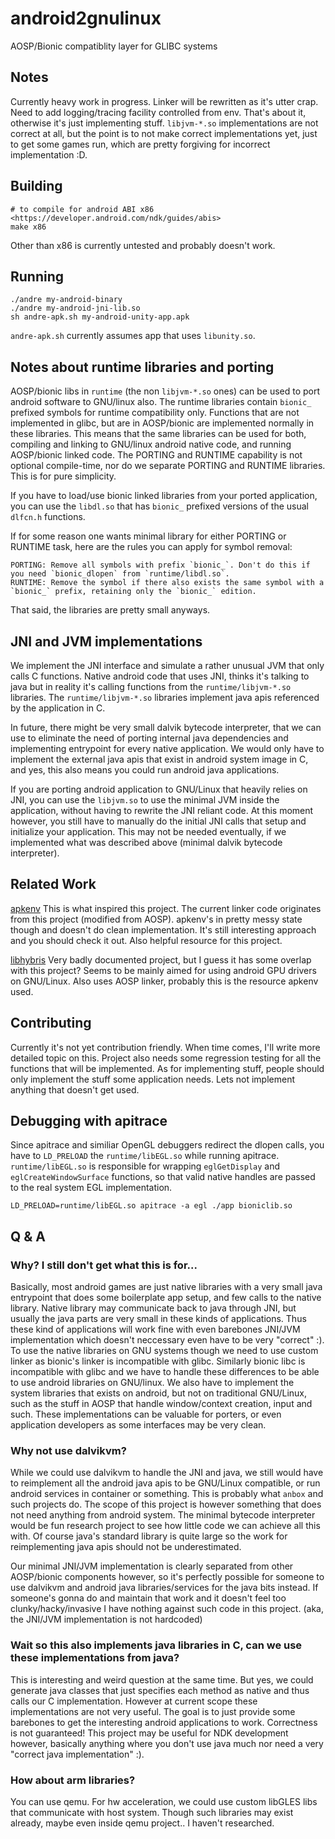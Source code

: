 # android2gnulinux

AOSP/Bionic compatiblity layer for GLIBC systems

## Notes

Currently heavy work in progress. Linker will be rewritten as it's
utter crap. Need to add logging/tracing facility controlled from env.
That's about it, otherwise it's just implementing stuff. `libjvm-*.so`
implementations are not correct at all, but the point is to not make
correct implementations yet, just to get some games run, which are pretty
forgiving for incorrect implementation :D.

## Building

```shell
# to compile for android ABI x86 <https://developer.android.com/ndk/guides/abis>
make x86
```

Other than x86 is currently untested and probably doesn't work.

## Running

```shell
./andre my-android-binary
./andre my-android-jni-lib.so
sh andre-apk.sh my-android-unity-app.apk
```

`andre-apk.sh` currently assumes app that uses `libunity.so`.

## Notes about runtime libraries and porting

AOSP/bionic libs in `runtime` (the non `libjvm-*.so` ones) can be used to
port android software to GNU/linux also. The runtime libraries contain
`bionic_` prefixed symbols for runtime compatibility only. Functions that
are not implemented in glibc, but are in AOSP/bionic are implemented
normally in these libraries. This means that the same libraries can be
used for both, compiling and linking to GNU/linux android native code, and
running AOSP/bionic linked code. The PORTING and RUNTIME capability is not
optional compile-time, nor do we separate PORTING and RUNTIME libraries.
This is for pure simplicity.

If you have to load/use bionic linked libraries from your ported
application, you can use the `libdl.so` that has `bionic_` prefixed
versions of the usual `dlfcn.h` functions.

If for some reason one wants minimal library for either PORTING or RUNTIME
task, here are the rules you can apply for symbol removal:

```
PORTING: Remove all symbols with prefix `bionic_`. Don't do this if you need `bionic_dlopen` from `runtime/libdl.so`.
RUNTIME: Remove the symbol if there also exists the same symbol with a `bionic_` prefix, retaining only the `bionic_` edition.
```

That said, the libraries are pretty small anyways.

## JNI and JVM implementations

We implement the JNI interface and simulate a rather unusual JVM that
only calls C functions. Native android code that uses JNI, thinks
it's talking to java but in reality it's calling functions from the
`runtime/libjvm-*.so` libraries. The `runtime/libjvm-*.so` libraries
implement java apis referenced by the application in C.

In future, there might be very small dalvik bytecode interpreter, that we
can use to eliminate the need of porting internal java dependencies and
implementing entrypoint for every native application. We would only have
to implement the external java apis that exist in android system image in
C, and yes, this also means you could run android java applications.

If you are porting android application to GNU/Linux that heavily relies
on JNI, you can use the `libjvm.so` to use the minimal JVM inside the
application, without having to rewrite the JNI reliant code. At this
moment however, you still have to manually do the initial JNI calls
that setup and initialize your application. This may not be needed
eventually, if we implemented what was described above (minimal dalvik
bytecode interpreter).

## Related Work

[apkenv](https://github.com/thp/apkenv.git) This is what inspired this
project. The current linker code originates from this project (modified
from AOSP). apkenv's in pretty messy state though and doesn't do clean
implementation. It's still interesting approach and you should check it
out. Also helpful resource for this project.

[libhybris](https://github.com/libhybris/libhybris) Very badly documented
project, but I guess it has some overlap with this project? Seems to be
mainly aimed for using android GPU drivers on GNU/Linux. Also uses AOSP
linker, probably this is the resource apkenv used.

## Contributing

Currently it's not yet contribution friendly. When time comes, I'll write
more detailed topic on this. Project also needs some regression testing
for all the functions that will be implemented. As for implementing stuff,
people should only implement the stuff some application needs. Lets not
implement anything that doesn't get used.

## Debugging with apitrace

Since apitrace and similiar OpenGL debuggers redirect the dlopen calls,
you have to `LD_PRELOAD` the `runtime/libEGL.so` while running apitrace.
`runtime/libEGL.so` is responsible for wrapping `eglGetDisplay` and
`eglCreateWindowSurface` functions, so that valid native handles are
passed to the real system EGL implementation.

```
LD_PRELOAD=runtime/libEGL.so apitrace -a egl ./app bioniclib.so
```

## Q & A

### Why? I still don't get what this is for...

Basically, most android games are just native libraries with a very small
java entrypoint that does some boilerplate app setup, and few calls to the
native library. Native library may communicate back to java through JNI,
but usually the java parts are very small in these kinds of applications.
Thus these kind of applications will work fine with even barebones JNI/JVM
implementation which doesn't neccessary even have to be very "correct" :).
To use the native libraries on GNU systems though we need to use custom
linker as bionic's linker is incompatible with glibc. Similarly bionic
libc is incompatible with glibc and we have to handle these differences to
be able to use android libraries on GNU/linux. We also have to implement
the system libraries that exists on android, but not on traditional
GNU/Linux, such as the stuff in AOSP that handle window/context creation,
input and such. These implementations can be valuable for porters, or even
application developers as some interfaces may be very clean.

### Why not use dalvikvm?

While we could use dalvikvm to handle the JNI and java, we still would
have to reimplement all the android java apis to be GNU/Linux compatible,
or run android services in container or something. This is probably
what `anbox` and such projects do. The scope of this project is however
something that does not need anything from android system. The minimal
bytecode interpreter would be fun research project to see how little
code we can achieve all this with. Of course java's standard library
is quite large so the work for reimplementing java apis should not be
underestimated.

Our minimal JNI/JVM implementation is clearly separated from other
AOSP/bionic components however, so it's perfectly possible for someone
to use dalvikvm and android java libraries/services for the java bits
instead. If someone's gonna do and maintain that work and it doesn't
feel too clunky/hacky/invasive I have nothing against such code in this
project. (aka, the JNI/JVM implementation is not hardcoded)

### Wait so this also implements java libraries in C, can we use these implementations from java?

This is interesting and weird question at the same time. But yes, we
could generate java classes that just specifies each method as native
and thus calls our C implementation. However at current scope these
implementations are not very useful. The goal is to just provide some
barebones to get the interesting android applications to work. Correctness
is not guaranteed! This project may be useful for NDK development however,
basically anything where you don't use java much nor need a very "correct
java implementation" :).

### How about arm libraries?

You can use qemu. For hw acceleration, we could use custom libGLES libs
that communicate with host system. Though such libraries may exist
already, maybe even inside qemu project.. I haven't researched.
